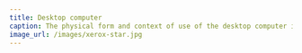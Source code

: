 ```yaml
---
title: Desktop computer
caption: The physical form and context of use of the desktop computer implies a very specific domain of use, which is usually focused on productivity and well defined user tasks.
image_url: /images/xerox-star.jpg
---
```

